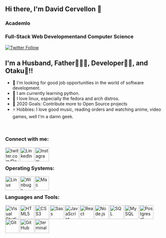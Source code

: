 ## Hi there, I'm David Cervellon 👋 
### Academlo
### Full-Stack Web Developmentand Computer Science

[![Twitter Follow](https://img.shields.io/twitter/follow/Davesr72?color=1DA1F2&logo=twitter&style=for-the-badge)](https://twitter.com/Davesr72)

## I'm a Husband, Father👨‍👩‍👦, Developer👨‍💻, and Otaku🤣!!

- 🔭 I'm looking for good job opportunities in the world of software development.
- 🌱 I am currently learning python.
- 👯 I love linux, especially the fedora and arch distros.
- 🥅 2020 Goals: Contribute more to Open Source projects
- ⚡ Hobbies: I love good music, reading orders and watching anime, video games, well I'm a damn geek.
<br />

### Connect with me:

[<img align="left" alt="twitter.com/Davesr72" width="45px" src="https://img.icons8.com/color/96/000000/twitter--v1.png" />][twitter]
[<img align="left" alt="LinkedIn" width="45px" src="https://img.icons8.com/color/96/000000/linkedin.png" />][linkedin]
[<img align="left" alt="Instagram" width="45px" src="https://img.icons8.com/fluency/48/000000/instagram-new.png" />][instagram]

<br />
<br />

### Operating Systems:

<img align="left" alt="Linux" width="45px" src="https://img.icons8.com/color/48/000000/linux--v1.png" />
<img align="left" alt="Winbugs" width="45px" src="https://img.icons8.com/color/48/000000/windows-10.png" />
<img align="left" alt="Mac" width="45px" src="https://img.icons8.com/color/48/000000/mac-logo.png" />

<br />
<br />

### Languages and Tools:

<img align="left" alt="Visual Studio Code" width="45px" src="https://img.icons8.com/fluency/48/000000/visual-studio-code-2019.png" />
<img align="left" alt="HTML5" width="45px" src="https://img.icons8.com/color/48/000000/html-5--v1.png" />
<img align="left" alt="CSS3" width="45px" src="https://img.icons8.com/color/48/000000/css3.png" />
<img align="left" alt="Sass" width="45px" src="https://img.icons8.com/color/48/000000/sass-avatar.png" />
<img align="left" alt="JavaScript" width="45px" src="https://img.icons8.com/color/48/000000/javascript--v1.png" />
<img align="left" alt="React" width="45px" src="https://img.icons8.com/ultraviolet/40/000000/react--v1.png" />
<img align="left" alt="Node.js" width="45px" src="https://img.icons8.com/color/96/000000/nodejs.png" />
<img align="left" alt="SQL" width="45px" src="https://img.icons8.com/external-flat-juicy-fish/60/000000/external-sql-coding-and-development-flat-flat-juicy-fish.png" />
<img align="left" alt="MySQL" width="45px" src="https://img.icons8.com/fluency/48/000000/mysql-logo.png" />
<img align="left" alt="Postgresql" width="45px" src="https://img.icons8.com/color/48/000000/postgreesql.png" />
<img align="left" alt="Git" width="45px" src="https://img.icons8.com/color/48/000000/git.png" />
<img align="left" alt="GitHub" width="45px" src="https://img.icons8.com/ios-filled/50/000000/github.png" />
<img align="left" alt="terminal" width="45px" src="https://img.icons8.com/plasticine/100/000000/bash.png" />

<br />
<br />


[twitter]: https://twitter.com/Davesr72
[instagram]: https://www.instagram.com/david_servell/
[linkedin]: https://www.linkedin.com/in/david-cervellon/


